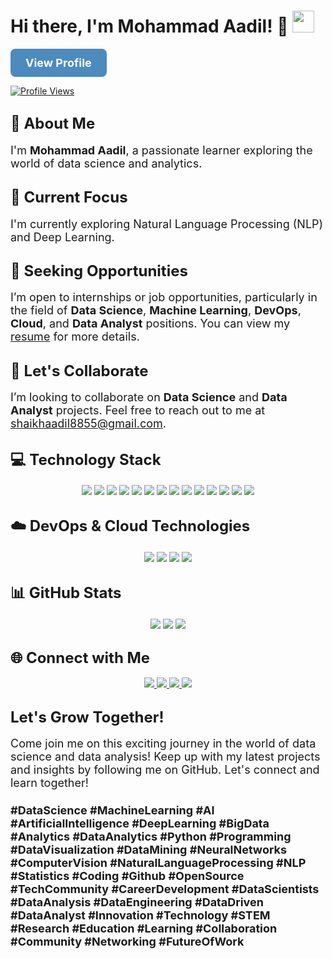 # Hi there, I'm Mohammad Aadil! 👋 <img src="https://media.giphy.com/media/hvRJCLFzcasrR4ia7z/giphy.gif" width="35">
<!DOCTYPE html>
<html lang="en">
<head>
<meta charset="UTF-8">
<meta name="viewport" content="width=device-width, initial-scale=1.0">
<title>Profile Button</title>
<style>
  .profile-button {
    display: inline-block;
    padding: 12px 24px;
    font-size: 18px;
    font-weight: bold;
    text-decoration: none;
    color: #fff;
    background-color: #4B8BBE;
    border-radius: 8px;
    border: none;
    cursor: pointer;
    transition: background-color 0.3s ease;
  }
  .profile-button:hover {
    background-color: #3776AB;
  }
</style>
</head>
<body>

<a href="https://github.com/Mohammad-Aadil" class="profile-button">View Profile</a>

</body>
</html>

[![Profile Views](https://komarev.com/ghpvc/?username=Mohammad-Aadil&label=Profile%20views&color=blueviolet&style=plastic)](https://github.com/Mohammad-Aadil)

## <font size="5">🌟 About Me</font>
<font size="4">I'm <b>Mohammad Aadil</b>, a passionate learner exploring the world of data science and analytics.</font>

## <font size="5">🚀 Current Focus</font>
<font size="4">I'm currently exploring Natural Language Processing (NLP) and Deep Learning.</font>

## <font size="5">💼 Seeking Opportunities</font>
<font size="4">I’m open to internships or job opportunities, particularly in the field of <b>Data Science</b>, <b>Machine Learning</b>, <b>DevOps</b>, <b>Cloud</b>, and <b>Data Analyst</b> positions. You can view my <a href="https://drive.google.com/file/d/1qol9N-HjanIPY37U_IkDL5MJWZDeZbYn/view?usp=sharing">resume</a> for more details.</font>

## <font size="5">🤝 Let's Collaborate</font>
<font size="4">I’m looking to collaborate on <b>Data Science</b> and <b>Data Analyst</b> projects. Feel free to reach out to me at <a href="mailto:shaikhaadil8855@gmail.com">shaikhaadil8855@gmail.com</a>.</font>

## <font size="5">💻 Technology Stack</font>
<p align="center">
  <img src="https://img.shields.io/badge/-Python-4B8BBE?style=flat-square&logo=python&logoColor=white">
  <img src="https://img.shields.io/badge/-NumPy-013243?style=flat-square&logo=numpy&logoColor=white">
  <img src="https://img.shields.io/badge/-Pandas-150458?style=flat-square&logo=pandas&logoColor=white">
  <img src="https://img.shields.io/badge/-Scikit--learn-F7931E?style=flat-square&logo=scikit-learn&logoColor=white">
  <img src="https://img.shields.io/badge/-Matplotlib-11557c?style=flat-square&logo=python&logoColor=white">
  <img src="https://img.shields.io/badge/-Seaborn-3776AB?style=flat-square&logo=python&logoColor=white">
  <img src="https://img.shields.io/badge/-Flask-000000?style=flat-square&logo=flask&logoColor=white">
  <img src="https://img.shields.io/badge/-Power%20BI-F2C811?style=flat-square&logo=power-bi&logoColor=black">
  <img src="https://img.shields.io/badge/-SQL-4479A1?style=flat-square&logo=Microsoft-SQL-Server&logoColor=white">
  <img src="https://img.shields.io/badge/-Jupyter%20Notebook-F37626?style=flat-square&logo=jupyter&logoColor=white">
  <img src="https://img.shields.io/badge/-Tableau-E97627?style=flat-square&logo=tableau&logoColor=white">
  <img src="https://img.shields.io/badge/-TensorFlow-FF6F00?style=flat-square&logo=tensorflow&logoColor=white">
  <img src="https://img.shields.io/badge/-Keras-D00000?style=flat-square&logo=keras&logoColor=white">
  <img src="https://img.shields.io/badge/-MongoDB-47A248?style=flat-square&logo=mongodb&logoColor=white">
</p>

## <font size="5">☁️ DevOps & Cloud Technologies</font>
<p align="center">
  <img src="https://img.shields.io/badge/-GitHub%20Actions-2088FF?style=flat-square&logo=github-actions&logoColor=white">
  <img src="https://img.shields.io/badge/-Docker-2496ED?style=flat-square&logo=docker&logoColor=white">
  <img src="https://img.shields.io/badge/Amazon%20AWS-232F3E?style=flat-square&logo=amazon-aws&logoColor=white">
  <img src="https://img.shields.io/badge/Microsoft%20Azure-0078D4?style=flat-square&logo=microsoft-azure&logoColor=white">
</p>

## <font size="5">📊 GitHub Stats</font>
<p align="center">
  <img src="https://github-readme-stats.vercel.app/api?username=Mohammad-Aadil&show_icons=true&theme=radical">
  <img src="https://github-readme-streak-stats.herokuapp.com/?user=Mohammad-Aadil&theme=radical">
  <img src="https://github-readme-stats.vercel.app/api/top-langs/?username=Mohammad-Aadil&layout=compact&theme=radical">
</p>

## <font size="5">🌐 Connect with Me</font>
<p align="center">
  <a href="mailto:shaikhaadil8855@gmail.com">
    <img src="https://img.shields.io/badge/gmail-%23D14836.svg?style=plastic&logo=gmail&logoColor=white">
  </a>
  <a href="https://github.com/Mohammad-Aadil">
    <img src="https://img.shields.io/badge/github-%23000000.svg?style=plastic&logo=github&logoColor=white">
  </a>
  <a href="https://www.linkedin.com/in/mrmohammadaadil/">
    <img src="https://img.shields.io/badge/linkedin-%230077B5.svg?style=plastic&logo=linkedin&logoColor=white">
  </a>
  <a href="https://www.instagram.com/shaikh.aadil/">
    <img src="https://img.shields.io/badge/instagram-%23E4405F.svg?style=plastic&logo=instagram&logoColor=white">
  </a>
</p>

## <font size="5">Let's Grow Together!</font>

<font size="4">Come join me on this exciting journey in the world of data science and data analysis! Keep up with my latest projects and insights by following me on GitHub. Let's connect and learn together!</font>

### **<font size="4">#DataScience #MachineLearning #AI #ArtificialIntelligence #DeepLearning #BigData #Analytics #DataAnalytics #Python #Programming #DataVisualization #DataMining #NeuralNetworks #ComputerVision #NaturalLanguageProcessing #NLP #Statistics #Coding #Github #OpenSource #TechCommunity #CareerDevelopment #DataScientists #DataAnalysis #DataEngineering #DataDriven #DataAnalyst #Innovation #Technology #STEM #Research #Education #Learning #Collaboration #Community #Networking #FutureOfWork</font>**
